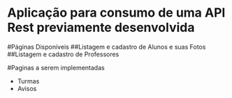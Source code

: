 # Aplicação para consumo de uma API Rest previamente desenvolvida
#Páginas Disponíveis
##Listagem e cadastro de Alunos e suas Fotos
##Listagem e cadastro de Professores

#Paginas a serem implementadas
- Turmas
- Avisos
